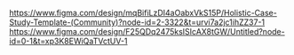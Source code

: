 https://www.figma.com/design/mqBifiLzDI4aOabxVkS15P/Holistic-Case-Study-Template-(Community)?node-id=2-3322&t=urvi7a2jc1ihZZ37-1
https://www.figma.com/design/F25QDq2475ksISIcAX8tGW/Untitled?node-id=0-1&t=xp3K8EWiQaTVctUV-1
